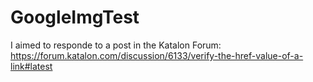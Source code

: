 GoogleImgTest
====

I aimed to responde to a post in the Katalon Forum:
https://forum.katalon.com/discussion/6133/verify-the-href-value-of-a-link#latest

